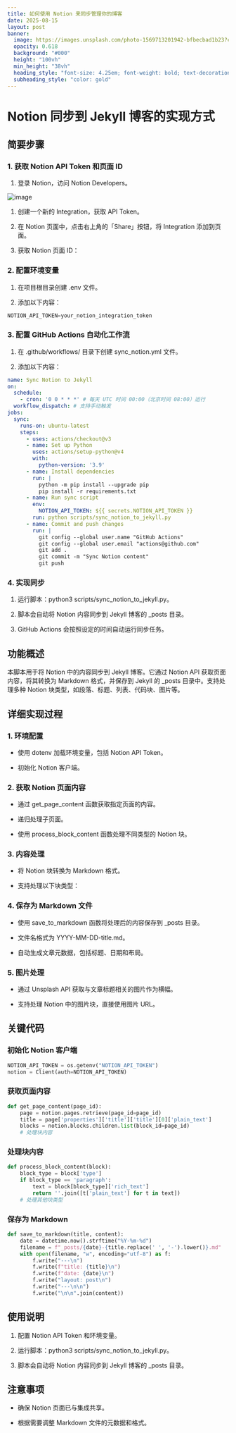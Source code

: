 ```yaml
---
title: 如何使用 Notion 来同步管理你的博客
date: 2025-08-15
layout: post
banner:
  image: https://images.unsplash.com/photo-1569713201942-bfbecbad1b23?crop=entropy&cs=tinysrgb&fit=max&fm=jpg&ixid=M3w2OTIwMzJ8MHwxfHJhbmRvbXx8fHx8fHx8fDE3NTUyNzUyNTh8&ixlib=rb-4.1.0&q=80&w=1080
  opacity: 0.618
  background: "#000"
  height: "100vh"
  min_height: "38vh"
  heading_style: "font-size: 4.25em; font-weight: bold; text-decoration: underline"
  subheading_style: "color: gold"
---
```


# Notion 同步到 Jekyll 博客的实现方式

## 简要步骤

### 1. 获取 Notion API Token 和页面 ID

1. 登录 Notion，访问 Notion Developers。

![image](https://prod-files-secure.s3.us-west-2.amazonaws.com/a7a0cc5a-89b9-4cda-8686-1fba0ca52f40/d19c1afe-dea5-4312-9333-786b0ba83054/image.png?X-Amz-Algorithm=AWS4-HMAC-SHA256&X-Amz-Content-Sha256=UNSIGNED-PAYLOAD&X-Amz-Credential=ASIAZI2LB466WZJHQOGU%2F20250815%2Fus-west-2%2Fs3%2Faws4_request&X-Amz-Date=20250815T162737Z&X-Amz-Expires=3600&X-Amz-Security-Token=IQoJb3JpZ2luX2VjEBgaCXVzLXdlc3QtMiJIMEYCIQDoi2mb5%2FXt82MsrbbWn9NuN3MPaR4buQtjy%2FevIAwVPQIhANfm51vMpS6ATvDc%2Fvh2JNnxgt7sNAA80XIqISfnSnG4Kv8DCGEQABoMNjM3NDIzMTgzODA1IgxqnSC2qrR%2Fma09CSoq3AMTHUbWGtqkDEPlvxgiiHsGwylZEiIEslxuMdzRPWegPEGQHHGkuXBoa8FuVwSsnDwf%2FoSr2ykaWGK16kWt4ShKyhHbgCOzdD%2F3Mcg6K8f%2Bdn121Xse23EkQjPIZrGlyly8ixLkcduCt1nviy%2Fxeu9fcnyGUIZ3MgBj4XJNDEPEk7denpYqnyidn5gJ%2BMV0G1yqARWzdMC7%2Fi0mVlyKOM%2BWvWRhVkvja7G21PKWxMX%2Fb6Hj3XDKNGVETbzgu%2FZDUYq2%2F2cDw9zeKACj4sCB34c0VDuso6bgpQqoMTs0W2S6S6QKqIcC63fC4J7WwFeBUoye2qUze8JGRcqNnosK3wqTfIAWF4sEuv44tdC3Hz0BnWWQD%2Byu9BKDoBiKteWjjSPip1J6gZ4pmVONMQXtEDjn0OwklAd%2F24uKxaQ2p4b%2F0HqSz%2BUUiDIBN%2B0SyrAy2eups9ammJXmXV3PIBH4tptMBtBh4ZVRIcSOuzUhECxYDsTrUkttcKcdPXsns0wgHBRdBsO1CRgVh6MK2W2w%2FpP9jmrj2zR7ljspR91v4T2D7VACEfPj%2FhR49HcYxfsfZebAZEo7FG3ug907fXTsg0ywmojex5uOO6Tp7r1XqsK6UavAnda%2BeQBjPH9DAzCutf3EBjqkARVYIvjF9X7AikPUBk5guh%2FOS64bfx1sJeNyktEHURC0CBRCAnVPNyfiYHGhPbrOWCF5Mm0Nf7z0NilFYAzKL5kkyRZDDrTw%2FMnuH5rqmDjLl5%2BChE9q2lBmKIyUJLzUsETJrH9ougxFS27PxlCDc8byIU8TT%2ByYmu2U%2Blp%2BPgzjKnrIS2f8lz2JVpDT746pbCT%2F2tzufEMNVVjxOF%2FrLMVY1lhM&X-Amz-Signature=8a2ab73fcfd9633e0075a525525d4a75af39b5b378b4947bcf8017890ca18b13&X-Amz-SignedHeaders=host&x-amz-checksum-mode=ENABLED&x-id=GetObject)

1. 创建一个新的 Integration，获取 API Token。

1. 在 Notion 页面中，点击右上角的「Share」按钮，将 Integration 添加到页面。

1. 获取 Notion 页面 ID：


### 2. 配置环境变量

1. 在项目根目录创建 .env 文件。

1. 添加以下内容：

```javascript
NOTION_API_TOKEN=your_notion_integration_token
```

### 3. 配置 GitHub Actions 自动化工作流

1. 在 .github/workflows/ 目录下创建 sync_notion.yml 文件。

1. 添加以下内容：

```yaml
name: Sync Notion to Jekyll
on:
  schedule:
    - cron: '0 0 * * *' # 每天 UTC 时间 00:00（北京时间 08:00）运行
  workflow_dispatch: # 支持手动触发
jobs:
  sync:
    runs-on: ubuntu-latest
    steps:
      - uses: actions/checkout@v3
      - name: Set up Python
        uses: actions/setup-python@v4
        with:
          python-version: '3.9'
      - name: Install dependencies
        run: |
          python -m pip install --upgrade pip
          pip install -r requirements.txt
      - name: Run sync script
        env:
          NOTION_API_TOKEN: ${{ secrets.NOTION_API_TOKEN }}
        run: python scripts/sync_notion_to_jekyll.py
      - name: Commit and push changes
        run: |
          git config --global user.name "GitHub Actions"
          git config --global user.email "actions@github.com"
          git add .
          git commit -m "Sync Notion content"
          git push
```

### 4. 实现同步

1. 运行脚本：python3 scripts/sync_notion_to_jekyll.py。

1. 脚本会自动将 Notion 内容同步到 Jekyll 博客的 _posts 目录。

1. GitHub Actions 会按照设定的时间自动运行同步任务。

## 功能概述

本脚本用于将 Notion 中的内容同步到 Jekyll 博客。它通过 Notion API 获取页面内容，将其转换为 Markdown 格式，并保存到 Jekyll 的 _posts 目录中。支持处理多种 Notion 块类型，如段落、标题、列表、代码块、图片等。

## 详细实现过程

### 1. 环境配置

- 使用 dotenv 加载环境变量，包括 Notion API Token。

- 初始化 Notion 客户端。

### 2. 获取 Notion 页面内容

- 通过 get_page_content 函数获取指定页面的内容。

- 递归处理子页面。

- 使用 process_block_content 函数处理不同类型的 Notion 块。

### 3. 内容处理

- 将 Notion 块转换为 Markdown 格式。

- 支持处理以下块类型：


### 4. 保存为 Markdown 文件

- 使用 save_to_markdown 函数将处理后的内容保存到 _posts 目录。

- 文件名格式为 YYYY-MM-DD-title.md。

- 自动生成文章元数据，包括标题、日期和布局。

### 5. 图片处理

- 通过 Unsplash API 获取与文章标题相关的图片作为横幅。

- 支持处理 Notion 中的图片块，直接使用图片 URL。

## 关键代码

### 初始化 Notion 客户端

```python
NOTION_API_TOKEN = os.getenv("NOTION_API_TOKEN")
notion = Client(auth=NOTION_API_TOKEN)
```

### 获取页面内容

```python
def get_page_content(page_id):
    page = notion.pages.retrieve(page_id=page_id)
    title = page['properties']['title']['title'][0]['plain_text']
    blocks = notion.blocks.children.list(block_id=page_id)
    # 处理块内容
```

### 处理块内容

```python
def process_block_content(block):
    block_type = block['type']
    if block_type == 'paragraph':
        text = block[block_type]['rich_text']
        return ''.join([t['plain_text'] for t in text])
    # 处理其他块类型
```

### 保存为 Markdown

```python
def save_to_markdown(title, content):
    date = datetime.now().strftime("%Y-%m-%d")
    filename = f"_posts/{date}-{title.replace(' ', '-').lower()}.md"
    with open(filename, "w", encoding="utf-8") as f:
        f.write("---\n")
        f.write(f"title: {title}\n")
        f.write(f"date: {date}\n")
        f.write("layout: post\n")
        f.write("---\n\n")
        f.write("\n\n".join(content))
```

## 使用说明

1. 配置 Notion API Token 和环境变量。

1. 运行脚本：python3 scripts/sync_notion_to_jekyll.py。

1. 脚本会自动将 Notion 内容同步到 Jekyll 博客的 _posts 目录。

## 注意事项

- 确保 Notion 页面已与集成共享。

- 根据需要调整 Markdown 文件的元数据和格式。